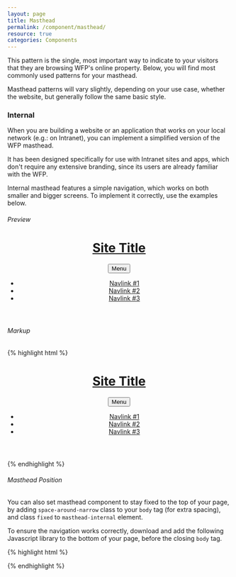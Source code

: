 ```yaml
---
layout: page
title: Masthead
permalink: /component/masthead/
resource: true
categories: Components
---
```


This pattern is the single, most important way to indicate to your visitors that they are browsing WFP's online property. Below, you will find most commonly used patterns for your masthead.

Masthead patterns will vary slightly, depending on your use case, whether the website, but generally follow the same basic style.

<!--
### Public Page
These pages are always available to the public, therefore need to represent WFP's brand apropriately. Please, make sure you always use only the official logo, without any alterations.

Public pages should always use a logo with a caption "World Food Programme". For smaller screens, you can serve a narrower version of the logo, with a two-line caption.

If the vertical space is limited, you can substitute the logo with a "WFP.org" caption (using strictly white text `#ffffff` on a blue background `#2A93FC`), as per the official guidelines. Refer to the examples below.

###### Wide Layout
![Wide Layout]({{site.baseurl}}/img/pattern-masthead-public.png)

###### Sample Markup
{% highlight html %}
<header class="masthead-full">
  <div class="grid wrapper">
    <div class="unit-2-3 unit-sm-1-3">
      <h1 class="wfp-logo">
        <a href="#" class="wfp-logo-img"><img src="{{site.baseurl}}/img/logos/wfp_logo_full@256w.png" class="logo-dark" alt="UN World Food Programme"></a>
      </h1>
    </div>
    <div class="unit-1-3 unit-sm-2-3">
      <div class="additional">
        <nav class="component header-lang">
          <ul>
            <li><a href="#">Français</a></li>
            <li><a href="#">Español</a></li>
            <li><a href="#">العربية</a></li>
          </ul>
        </nav>
        <div class="component header-cta">
          <a href="#" class="pure-button small">DONATE</a>
        </div>
        <div class="component header-search">
          <form class="pure-form">
            <input type="search" class="input-search" name="search_theme_form" id="search-form-input" placeholder="Search...">
            <button class="pure-button search small transparent"><i class="ss-icon">search</i></button>
          </form>
        </div>
      </div>
      <nav class="main-nav">
        <ul>
          <li><a href="#">Home</a></li>
          <li><a href="#">About</a></li>
          <li><a href="#">FAQ</a></li>
          <li><a href="#">Privacy</a></li>
          <li><a href="#">Terms Of Use</a></li>
        </ul>
      </nav>
    </div>
  </div>
</header>
{% endhighlight %}

###### Small-screen Layout
![Small-screen Layout]({{site.baseurl}}/img/pattern-masthead-public-small.png)

-->

### Internal
When you are building a website or an application that works on your local network (e.g.: on Intranet), you can implement a simplified version of the WFP masthead.

It has been designed specifically for use with Intranet sites and apps, which don't require any extensive branding, since its users are already familiar with the WFP.

Internal masthead features a simple navigation, which works on both smaller and bigger screens. To implement it correctly, use the examples below.

###### Preview
<header class="masthead-internal">
  <div class="grid wrapper">
    <div class="unit-3-5 unit-md-1-3 masthead--container">
      <h1 class="masthead--title">
        <a href="#" class="masthead--logo">Site Title</a>
      </h1>
    </div>
    <div class="unit-2-5 unit-md-2-3 masthead--nav">
      <button class="masthead--toggle pure-button small" id="js-example-menu-trigger">Menu</button>
      <nav class="masthead--menu" id="js-example-menu">
        <ul class="menu--group">
          <li class="menu--item"><a href="#" class="menu--link active">Navlink #1</a></li>
          <li class="menu--item"><a href="#" class="menu--link">Navlink #2</a></li>
          <li class="menu--item"><a href="#" class="menu--link">Navlink #3</a></li>
        </ul>
      </nav>
    </div>
  </div>
</header>

###### Markup
{% highlight html %}
<header class="masthead-internal">
  <div class="grid wrapper">
    <div class="unit-3-5 unit-md-1-3 masthead--container">
      <h1 class="masthead--title">
        <a href="#" class="masthead--logo">Site Title</a>
      </h1>
    </div>
    <div class="unit-2-5 unit-md-2-3 masthead--nav">
      <button class="masthead--toggle pure-button small" id="js-nav-trigger">Menu</button>
      <nav class="masthead--menu" id="js-nav">
        <ul class="menu--group">
          <li class="menu--item"><a href="#" class="menu--link active">Navlink #1</a></li>
          <li class="menu--item"><a href="#" class="menu--link">Navlink #2</a></li>
          <li class="menu--item"><a href="#" class="menu--link">Navlink #3</a></li>
        </ul>
      </nav>
    </div>
  </div>
</header>
{% endhighlight %}

<div class="notice">
  <h6 class="title">Masthead Position</h6>
  <p>You can also set masthead component to stay fixed to the top of your page, by adding <code>space-around-narrow</code> class to your <code>body</code> tag (for extra spacing), and class <code>fixed</code> to <code>masthead-internal</code> element.</p>
</div>

To ensure the navigation works correctly, download and add the following Javascript library to the bottom of your page, before the closing `body` tag.

{% highlight html %}
<script src="/js/lib/responsive-nav.min.js"></script>
<script>
  var nav = responsiveNav("#js-nav", {
    customToggle: "js-nav-trigger",
    navClass: "masthead--menu",
    openPos: "fixed", // `absolute`, or `fixed`
    closedPos: "static"
  });
</script>
{% endhighlight %}